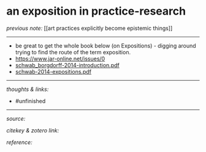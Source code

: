 # an exposition in practice-research

_previous note:_ [[art practices explicitly become epistemic things]]

---


- be great to get the whole book below (on Expositions) - digging around trying to find the route of the term exposition. 
- <https://www.jar-online.net/issues/0>
- [schwab_borgdorff-2014-introduction.pdf](hook://file/pTXHBnTLr?p=RHJvcGJveC9iaWJsaW9ncmFwaHkgcGRmcw==&n=schwab_borgdorff-2014-introduction.pdf)
- [schwab-2014-expositions.pdf](hook://file/pVvCnzdXN?p=RHJvcGJveC9iaWJsaW9ncmFwaHkgcGRmcw==&n=schwab-2014-expositions.pdf)


---

_thoughts & links:_



- #unfinished 

---

_source:_ 

_citekey & zotero link:_ 

_reference:_ 


